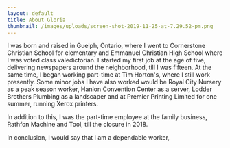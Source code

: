 ```yaml
---
layout: default
title: About Gloria
thumbnail: /images/uploads/screen-shot-2019-11-25-at-7.29.52-pm.png
---
```

I was born and raised in Guelph, Ontario, where I went to Cornerstone Christian School for elementary and Emmanuel Christian High School where I was voted class valedictorian. I started my first job at the age of five, delivering newspapers around the neighborhood, till I was fifteen. At the same time, I began working part-time at Tim Horton's, where I still work presently. Some minor jobs I have also worked would be Royal City Nursery as a peak season worker, Hanlon Convention Center as a server, Lodder Brothers Plumbing as a landscaper and at Premier Printing Limited for one summer, running Xerox printers. 

In addition to this, I was the part-time employee at the family business, Rathfon Machine and Tool, till the closure in 2018.

In conclusion, I would say that I am a dependable worker,
